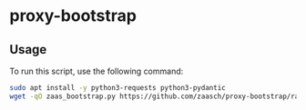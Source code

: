 # proxy-bootstrap

## Usage

To run this script, use the following command:

```bash
sudo apt install -y python3-requests python3-pydantic
wget -qO zaas_bootstrap.py https://github.com/zaasch/proxy-bootstrap/raw/refs/heads/main/zaas_bootstrap.py && sudo python3 zaas_bootstrap.py
```
